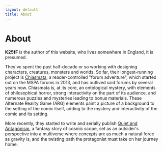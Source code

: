 ```yaml
---
layout: default
title: About
---
```

# About

**K25fF** is the author of this website, who lives somewhere in England, it is presumed.

They've spent the past half-decade or so working with designing characters, creatures, monsters and worlds. So far, their longest-running project is [Chiasmata](/chiasmata/archive), a reader-controlled "forum adventure", which started out on the MSPA forums in 2013, and has outlived said forums by several years now. Chiasmata is, at its core, an ontological mystery, with elements of philosophical horror, strong interactivity on the part of its audience, and numerous puzzles and mysteries leading to bonus materials. These Alternate Reality Game (ARG) elements paint a picture of a background to the setting of the comic itself, adding to the mystery and interactivity of the comic and its setting.

More recently, they started to write and serially publish [Quiet and Antagonism](http://quietandantagonism.com), a fantasy story of cosmic scope, set as an outsider's perspective into a multiverse where *concepts* are as much a natural force as gravity is, and the twisting path the protagonist must take on her journey home.